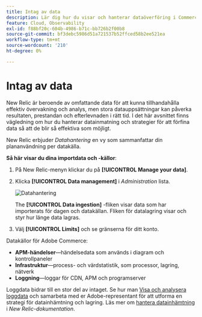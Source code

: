 ```yaml
---
title: Intag av data
description: Lär dig hur du visar och hanterar dataöverföring i Commerce i New Relic.
feature: Cloud, Observability
exl-id: f88bf20c-604b-4986-b71c-bb726b2f00b8
source-git-commit: bf3debc5986d51a721537b52ffced58b2ee521ea
workflow-type: tm+mt
source-wordcount: '210'
ht-degree: 0%

---
```


# Intag av data

New Relic är beroende av omfattande data för att kunna tillhandahålla effektiv övervakning och analys, men stora datauppsättningar kan påverka resultaten, prestandan och efterlevnaden i rätt tid. I det här avsnittet finns vägledning om hur du hanterar datainmatning och strategier för att förfina data så att de blir så effektiva som möjligt.

New Relic erbjuder _Datahantering_ en vy som sammanfattar din plananvändning per datakälla.

**Så här visar du dina importdata och -källor**:

1. På New Relic-menyn klickar du på **[!UICONTROL Manage your data]**.
1. Klicka **[!UICONTROL Data management]** i _Administration_ lista.

   ![Datahantering](../../assets/new-relic/data-ingestion.png)

   The **[!UICONTROL Data ingestion]** -fliken visar data som har importerats för dagen och datakällan.
Fliken för datalagring visar och styr hur länge data lagras.

1. Välj **[!UICONTROL Limits]** och se gränserna för ditt konto.

Datakällor för Adobe Commerce:

- **APM-händelser**—händelsedata som används i diagram och kontrollpaneler
- **Infrastruktur**—process- och värdstatistik, som processor, lagring, nätverk
- **Loggning**—loggar för CDN, APM och programserver

Loggdata bidrar till en stor del av intaget. Se hur man [Visa och analysera loggdata](log-management.md#view-and-analyze-log-data) och samarbeta med er Adobe-representant för att utforma en strategi för datainhämtning och lagring. Läs mer om [hantera datainhämtning](https://docs.newrelic.com/docs/data-apis/manage-data/manage-data-coming-new-relic/) i _New Relic-dokumentation_.
